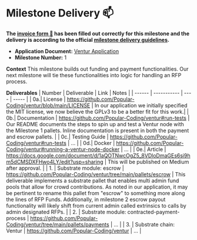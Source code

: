 # Milestone Delivery :mailbox:

**The [invoice form :pencil:](https://docs.google.com/forms/d/e/1FAIpQLSfmNYaoCgrxyhzgoKQ0ynQvnNRoTmgApz9NrMp-hd8mhIiO0A/viewform) has been filled out correctly for this milestone and the delivery is according to the official [milestone delivery guidelines](https://github.com/w3f/Grants-Program/blob/master/docs/milestone-deliverables-guidelines.md).**

- **Application Document:** [Ventur Application](https://github.com/w3f/Grants-Program/blob/master/applications/ventur.md)
- **Milestone Number:** 1

**Context**
This milestone builds out funding and payment functionalities. Our next milestone will tie these functionalities into logic for handling an RFP process.

**Deliverables**
| Number | Deliverable | Link | Notes |
| ------ | ----------- | ---- | ----- |
| 0a.| License | https://github.com/Popular-Coding/ventur/blob/main/LICENSE | In our application we initially specified the MIT license, we now believe the GPLv3 to be a better fit for this work.|
| 0b.| Documentation | https://github.com/Popular-Coding/ventur#run-tests | Our README documents the steps to spin up and test a Ventur node with the Milestone 1 pallets. Inline documentation is present in both the payment and escrow pallets. |
| 0c.| Testing Guide | https://github.com/Popular-Coding/ventur#run-tests | ... |
| 0d.| Docker | https://github.com/Popular-Coding/ventur#running-a-ventur-node-docker | ... |
| 0e.| Article | https://docs.google.com/document/d/1aQOTNwcOgZ5_8VDloDmaGEs6si9hm5dCMSDXFHwo4LY/edit?usp=sharing | This will be published on Medium after approval. |
| 1. | Substrate module: escrow | https://github.com/Popular-Coding/ventur/tree/main/pallets/escrow | This deliverable implements a substrate pallet that enables multi admin fund pools that allow for crowd contributions. As noted in our application, it may be pertinent to rename this pallet from "escrow" to something more along the lines of RFP Funds. Additionally, in milestone 2 escrow payout functionality will likely shift from current admin called extrinsics to calls by admin designated RFPs. |
| 2. | Substrate module: contracted-payment-process | https://github.com/Popular-Coding/ventur/tree/main/pallets/payments | ... |
| 3. | Substrate chain: Ventur | https://github.com/Popular-Coding/ventur | ... |
